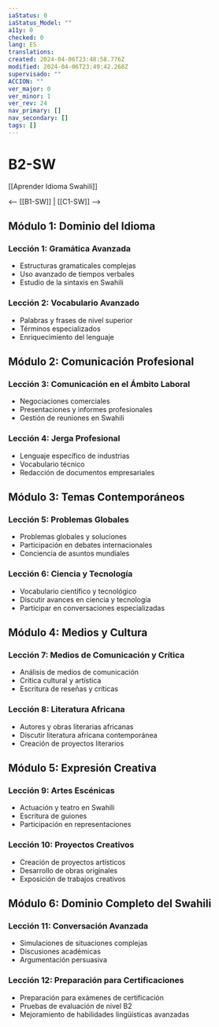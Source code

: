 ```yaml
---
iaStatus: 0
iaStatus_Model: ""
a11y: 0
checked: 0
lang: ES
translations: 
created: 2024-04-06T23:48:58.776Z
modified: 2024-04-06T23:49:42.268Z
supervisado: ""
ACCION: ""
ver_major: 0
ver_minor: 1
ver_rev: 24
nav_primary: []
nav_secondary: []
tags: []
---
```

# B2-SW

[[Aprender Idioma Swahili]]

<-- [[B1-SW]] | [[C1-SW]] -->

## Módulo 1: Dominio del Idioma

### Lección 1: Gramática Avanzada

- Estructuras gramaticales complejas
- Uso avanzado de tiempos verbales
- Estudio de la sintaxis en Swahili

### Lección 2: Vocabulario Avanzado

- Palabras y frases de nivel superior
- Términos especializados
- Enriquecimiento del lenguaje

## Módulo 2: Comunicación Profesional

### Lección 3: Comunicación en el Ámbito Laboral

- Negociaciones comerciales
- Presentaciones y informes profesionales
- Gestión de reuniones en Swahili

### Lección 4: Jerga Profesional

- Lenguaje específico de industrias
- Vocabulario técnico
- Redacción de documentos empresariales

## Módulo 3: Temas Contemporáneos

### Lección 5: Problemas Globales

- Problemas globales y soluciones
- Participación en debates internacionales
- Conciencia de asuntos mundiales

### Lección 6: Ciencia y Tecnología

- Vocabulario científico y tecnológico
- Discutir avances en ciencia y tecnología
- Participar en conversaciones especializadas

## Módulo 4: Medios y Cultura

### Lección 7: Medios de Comunicación y Crítica

- Análisis de medios de comunicación
- Crítica cultural y artística
- Escritura de reseñas y críticas

### Lección 8: Literatura Africana

- Autores y obras literarias africanas
- Discutir literatura africana contemporánea
- Creación de proyectos literarios

## Módulo 5: Expresión Creativa

### Lección 9: Artes Escénicas

- Actuación y teatro en Swahili
- Escritura de guiones
- Participación en representaciones

### Lección 10: Proyectos Creativos

- Creación de proyectos artísticos
- Desarrollo de obras originales
- Exposición de trabajos creativos

## Módulo 6: Dominio Completo del Swahili

### Lección 11: Conversación Avanzada

- Simulaciones de situaciones complejas
- Discusiones académicas
- Argumentación persuasiva

### Lección 12: Preparación para Certificaciones

- Preparación para exámenes de certificación
- Pruebas de evaluación de nivel B2
- Mejoramiento de habilidades lingüísticas avanzadas

